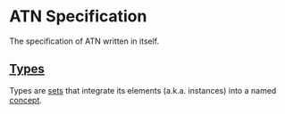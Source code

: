 # ATN Specification

The specification of ATN written in itself.

## [Types](./Types/README.md)

Types are [sets](https://en.wikipedia.org/wiki/Set_(mathematics)) that integrate its elements (a.k.a. instances) into a named [concept](https://en.wikipedia.org/wiki/Concept).

